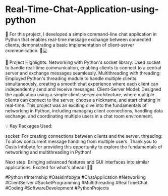 # Real-Time-Chat-Application-using-python
🚀 For this project, I developed a simple command-line chat application in Python that enables real-time message exchange between connected clients, demonstrating a basic implementation of client-server communication. 💬💻

🔑 Project Highlights:
Networking with Python's socket library: Used socket to handle real-time communication, enabling clients to connect to a central server and exchange messages seamlessly.
Multithreading with threading: Employed Python's threading module to handle multiple clients simultaneously, creating a smooth chat experience where each client can independently send and receive messages.
Client-Server Model: Designed the application using a simple client-server architecture, where multiple clients can connect to the server, choose a nickname, and start chatting in real-time.
This project was an exciting dive into the fundamentals of networking in Python, including managing client connections, handling data exchange, and coordinating multiple users in a chat room environment.

💡 Key Packages Used:

socket: For creating connections between clients and the server.
threading: To allow concurrent message handling from multiple users.
Thank you to Oasis Infobyte for providing this opportunity to explore the fundamentals of networking and multithreading in Python!

Next step: Bringing advanced features and GUI interfaces into similar applications. Excited for what's ahead! 🚀✨

#Python #Internship #OasisInfobyte #ChatApplication #Networking #ClientServer #SocketProgramming #Multithreading #RealTimeChat #Coding #SoftwareDevelopment #PythonProjects

